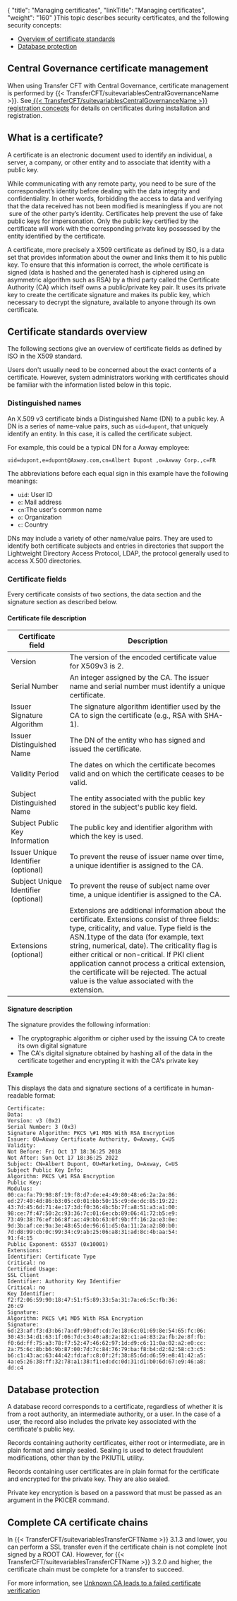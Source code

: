 {
    "title": "Managing  certificates",
    "linkTitle": "Managing certificates",
    "weight": "160"
}<span id="What_you_will_find_in_this_book"></span>This topic
describes security certificates, and the following security concepts:

- [Overview
    of certificate standards](#Overview_of_Certificate_Standards)
- [Database
    protection](#Database_protection)

Central Governance certificate management
-----------------------------------------

When using Transfer CFT with Central Governance, certificate management is performed by {{< TransferCFT/suitevariablesCentralGovernanceName  >}}. See[ {{< TransferCFT/suitevariablesCentralGovernanceName  >}} registration concepts](../../governance_services_intro/cg_register_overview) for details on certificates during installation and registration.

What is a certificate?
----------------------

A certificate is an electronic document used to identify an individual,
a server, a company, or other entity and to associate that identity with
a public key.

While communicating with any remote party, you need to be sure of the
correspondent’s identity before dealing with the data integrity and confidentiality.
In other words, forbidding the access to data and verifying that the data
received has not been modified is meaningless if you are not  sure
of the other party’s identity. Certificates help prevent the use of fake
public keys for impersonation. Only the public key certified by the certificate
will work with the corresponding private key possessed by the entity identified
by the certificate.

A certificate, more precisely a X509 certificate as defined by ISO,
is a data set that provides information about the owner and links them
it to his public key. To ensure that this information is correct, the
whole certificate is signed (data is hashed and the generated hash is
ciphered using an asymmetric algorithm such as RSA) by a third
party called the Certificate Authority (CA) which itself owns a public/private
key pair. It uses its private key to create the certificate signature
and makes its public key, which necessary to decrypt the signature, available
to anyone through its own certificate.

<span id="Overview_of_Certificate_Standards"></span>

Certificate standards overview
------------------------------

The following sections give an overview of certificate fields as defined
by ISO in the X509 standard.

Users don't usually need to be concerned about
the exact contents of a certificate. However, system administrators working
with certificates should be familiar with the information listed below
in this topic.

### Distinguished names

An X.509 v3 certificate binds a Distinguished Name
(DN) to a public key. A DN is a series of name-value pairs,
such as `uid=dupont`, that uniquely identify an entity. In
this case, it is called the certificate
subject.

For example, this could be a typical DN for a Axway employee:

`uid=dupont,e=dupont@Axway.com,cn=Albert Dupont ,o=Axway Corp.,c=FR`

The abbreviations before each equal sign in this example have the following
meanings:

- `uid`:
    User ID
- `e`:
    Mail address
- `cn`:The
    user's common name
- `o`:
    Organization
- `c`:
    Country

DNs may include a variety of other name/value pairs. They are used to
identify both certificate subjects and entries in directories that support
the Lightweight Directory
Access Protocol,
LDAP, the protocol generally used to access X.500 directories.

<span id="Certificate_fields"></span>

### Certificate fields

Every certificate consists of two sections, the data section and the
signature section as described below.

#### Certificate file description


| Certificate field  | Description  |
| --- | --- |
| Version  | The version of the encoded certificate value for X509v3 is 2.  |
| Serial Number  | An integer assigned by the CA. The issuer name and serial number must identify a unique certificate.  |
| Issuer Signature Algorithm  | The signature algorithm identifier used by the CA to sign the certificate (e.g., RSA with SHA-1).  |
| Issuer Distinguished Name | The DN of the entity who has signed and issued the certificate.  |
| Validity Period  | The dates on which the certificate becomes valid and on which the certificate ceases to be valid.  |
| Subject Distinguished Name  | The entity associated with the public key stored in the subject's public key field.  |
| Subject Public Key Information  | The public key and identifier algorithm with which the key is used.  |
| Issuer Unique Identifier (optional)  | To prevent the reuse of issuer name over time, a unique identifier is assigned to the CA.  |
| Subject Unique Identifier (optional)  | To prevent the reuse of subject name over time, a unique identifier is assigned to the CA.  |
| Extensions (optional)  | Extensions are additional information about the certificate. Extensions consist of three fields: type, criticality, and value. Type field is the ASN.1type of the data (for example, text string, numerical, date). The criticality flag is either critical or non-critical. If PKI client application cannot process a critical extension, the certificate will be rejected. The actual value is the value associated with the extension.  |


#### Signature description

The signature provides the following information:

- The cryptographic
    algorithm or cipher used by the issuing CA to create its own digital signature
- The CA's digital
    signature obtained by hashing all of the data in the certificate together
    and encrypting it with the CA's private key

****Example****

This displays the data and signature sections of a certificate in human-readable
format:

```
Certificate:
Data:
Version: v3 (0x2)
Serial Number: 3 (0x3)
Signature Algorithm: PKCS \#1 MD5 With RSA Encryption
Issuer: OU=Axway Certificate Authority, O=Axway, C=US
Validity:
Not Before: Fri Oct 17 18:36:25 2018
Not After: Sun Oct 17 18:36:25 2022
Subject: CN=Albert Dupont, OU=Marketing, O=Axway, C=US
Subject Public Key Info:
Algorithm: PKCS \#1 RSA Encryption
Public Key:
Modulus:
00:ca:fa:79:98:8f:19:f8:d7:de:e4:49:80:48:e6:2a:2a:86:
ed:27:40:4d:86:b3:05:c0:01:bb:50:15:c9:de:dc:85:19:22:
43:7d:45:6d:71:4e:17:3d:f0:36:4b:5b:7f:a8:51:a3:a1:00:
98:ce:7f:47:50:2c:93:36:7c:01:6e:cb:89:06:41:72:b5:e9:
73:49:38:76:ef:b6:8f:ac:49:bb:63:0f:9b:ff:16:2a:e3:0e:
9d:3b:af:ce:9a:3e:48:65:de:96:61:d5:0a:11:2a:a2:80:b0:
7d:d8:99:cb:0c:99:34:c9:ab:25:06:a8:31:ad:8c:4b:aa:54:
91:f4:15
Public Exponent: 65537 (0x10001)
Extensions:
Identifier: Certificate Type
Critical: no
Certified Usage:
SSL Client
Identifier: Authority Key Identifier
Critical: no
Key Identifier:
f2:f2:06:59:90:18:47:51:f5:89:33:5a:31:7a:e6:5c:fb:36:
26:c9
Signature:
Algorithm: PKCS \#1 MD5 With RSA Encryption
Signature:
6d:23:af:f3:d3:b6:7a:df:90:df:cd:7e:18:6c:01:69:8e:54:65:fc:06:
30:43:34:d1:63:1f:06:7d:c3:40:a8:2a:82:c1:a4:83:2a:fb:2e:8f:fb:
f0:6d:ff:75:a3:78:f7:52:47:46:62:97:1d:d9:c6:11:0a:02:a2:e0:cc:
2a:75:6c:8b:b6:9b:87:00:7d:7c:84:76:79:ba:f8:b4:d2:62:58:c3:c5:
b6:c1:43:ac:63:44:42:fd:af:c8:0f:2f:38:85:6d:d6:59:e8:41:42:a5:
4a:e5:26:38:ff:32:78:a1:38:f1:ed:dc:0d:31:d1:b0:6d:67:e9:46:a8:
dd:c4
```
<span id="Database_protection"></span>

Database protection
-------------------

A database record corresponds to a certificate, regardless of whether
it is from a root authority, an intermediate authority, or a user. In
the case of a user, the record also includes the private key associated
with the certificate's public key.

Records containing authority certificates, either root or intermediate,
are in plain format and simply sealed. Sealing is used to detect fraudulent
modifications, other than by the PKIUTIL utility.

Records containing user certificates are in plain format for the certificate
and encrypted for the private key. They are also sealed.

Private key encryption is based on a password that must be passed as
an argument in the PKICER command.

Complete CA certificate chains
------------------------------

In {{< TransferCFT/suitevariablesTransferCFTName  >}} 3.1.3 and lower, you can perform a SSL transfer even if the certificate chain is not complete (not signed by a ROOT CA). However, for {{< TransferCFT/suitevariablesTransferCFTName  >}} 3.2.0 and higher, the certificate chain must be complete for a transfer to succeed.

For more information, see [Unknown CA leads to a failed certificate verification](../../troubleshoot_intro/admin_troubleshooting_server/troubleshoot_security#Unknown)
